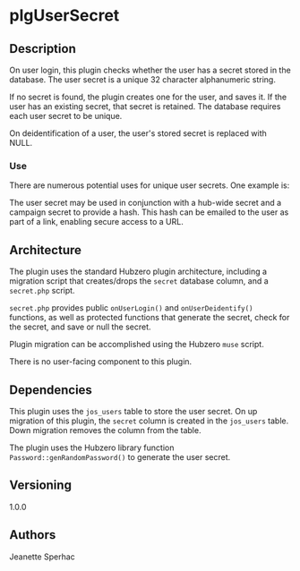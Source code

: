 # plgUserSecret

## Description

On user login, this plugin checks whether the user has a secret stored in the
database. The user secret is a unique 32 character alphanumeric string.

If no secret is found, the plugin creates one for the user, and saves it.
If the user has an existing secret, that secret is retained. The database
requires each user secret to be unique.

On deidentification of a user, the user's stored secret is replaced with NULL.

### Use

There are numerous potential uses for unique user secrets. One example is:

The user secret may be used in conjunction with a hub-wide secret and a
campaign secret to provide a hash. This hash can be emailed to the user as part
of a link, enabling secure access to a URL.

## Architecture

The plugin uses the standard Hubzero plugin architecture, including a migration
script that creates/drops the `secret` database column, and a `secret.php`
script.

`secret.php` provides public `onUserLogin()` and `onUserDeidentify()` functions,
as well as protected functions that generate the secret, check for the secret,
and save or null the secret.

Plugin migration can be accomplished using the Hubzero `muse` script.

There is no user-facing component to this plugin.

## Dependencies

This plugin uses the `jos_users` table to store the user secret. On up
migration of this plugin, the `secret` column is created in the `jos_users`
table. Down migration removes the column from the table.

The plugin uses the Hubzero library function `Password::genRandomPassword()`
to generate the user secret.

## Versioning

1.0.0

## Authors

Jeanette Sperhac